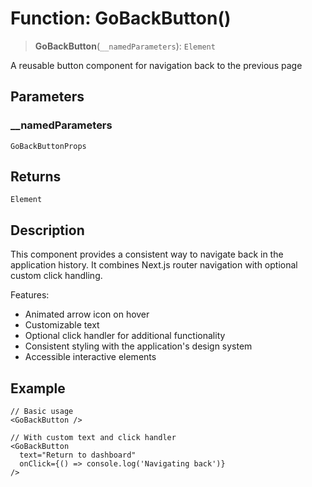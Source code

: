 # Function: GoBackButton()

> **GoBackButton**(`__namedParameters`): `Element`

A reusable button component for navigation back to the previous page

## Parameters

### \_\_namedParameters

`GoBackButtonProps`

## Returns

`Element`

## Description

This component provides a consistent way to navigate back in the application history.
It combines Next.js router navigation with optional custom click handling.

Features:
- Animated arrow icon on hover
- Customizable text
- Optional click handler for additional functionality
- Consistent styling with the application's design system
- Accessible interactive elements

## Example

```tsx
// Basic usage
<GoBackButton />

// With custom text and click handler
<GoBackButton
  text="Return to dashboard"
  onClick={() => console.log('Navigating back')}
/>
```
